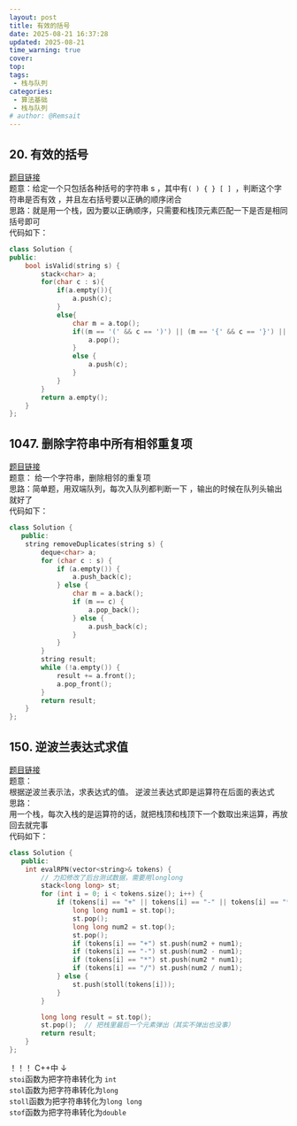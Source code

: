 ```yaml
---
layout: post
title: 有效的括号
date: 2025-08-21 16:37:28
updated: 2025-08-21
time_warning: true 
cover: 
top: 
tags: 
 - 栈与队列
categories: 
 - 算法基础
 - 栈与队列
# author: @Remsait
---
```

## 20. 有效的括号
[题目链接](https://leetcode.cn/problems/valid-parentheses/)  
题意：给定一个只包括各种括号的字符串 s ，其中有`( ) { } [ ] `，判断这个字符串是否有效 ，并且左右括号要以正确的顺序闭合  
思路：就是用一个栈，因为要以正确顺序，只需要和栈顶元素匹配一下是否是相同括号即可  
代码如下：  
```c++
class Solution {
public:
    bool isValid(string s) {
        stack<char> a;
        for(char c : s){
            if(a.empty()){
                a.push(c);
            }
            else{
                char m = a.top();
                if((m == '(' && c == ')') || (m == '{' && c == '}') || (m == '[' && c == ']')){
                    a.pop();
                }
                else {
                    a.push(c);
                }
            }
        }
        return a.empty();
    }
};
```

## 1047. 删除字符串中所有相邻重复项
[题目链接](https://leetcode.cn/problems/remove-all-adjacent-duplicates-in-string/description/)  
题意： 给一个字符串，删除相邻的重复项  
思路：简单题，用双端队列，每次入队列都判断一下 ，输出的时候在队列头输出就好了  
代码如下：  
```c++
class Solution {
   public:
    string removeDuplicates(string s) {
        deque<char> a;
        for (char c : s) {
            if (a.empty()) {
                a.push_back(c);
            } else {
                char m = a.back();
                if (m == c) {
                    a.pop_back();
                } else {
                    a.push_back(c);
                }
            }
        }
        string result;
        while (!a.empty()) {
            result += a.front();
            a.pop_front();
        }
        return result;
    }
};
```

## 150. 逆波兰表达式求值
[题目链接](https://leetcode.cn/problems/evaluate-reverse-polish-notation/description/)  
题意：  
根据逆波兰表示法，求表达式的值。 逆波兰表达式即是运算符在后面的表达式  
思路：  
用一个栈，每次入栈的是运算符的话，就把栈顶和栈顶下一个数取出来运算，再放回去就完事  
代码如下：  
```c++
class Solution {
   public:
    int evalRPN(vector<string>& tokens) {
        // 力扣修改了后台测试数据，需要用longlong
        stack<long long> st;
        for (int i = 0; i < tokens.size(); i++) {
            if (tokens[i] == "+" || tokens[i] == "-" || tokens[i] == "*" || tokens[i] == "/") {
                long long num1 = st.top();
                st.pop();
                long long num2 = st.top();
                st.pop();
                if (tokens[i] == "+") st.push(num2 + num1);
                if (tokens[i] == "-") st.push(num2 - num1);
                if (tokens[i] == "*") st.push(num2 * num1);
                if (tokens[i] == "/") st.push(num2 / num1);
            } else {
                st.push(stoll(tokens[i]));
            }
        }

        long long result = st.top();
        st.pop();  // 把栈里最后一个元素弹出（其实不弹出也没事）
        return result;
    }
};
```
！！！ C++中  ↓  
`stoi`函数为把字符串转化为 `int`  
`stol`函数为把字符串转化为`long`  
`stoll`函数为把字符串转化为`long long`  
`stof`函数为把字符串转化为`double`  